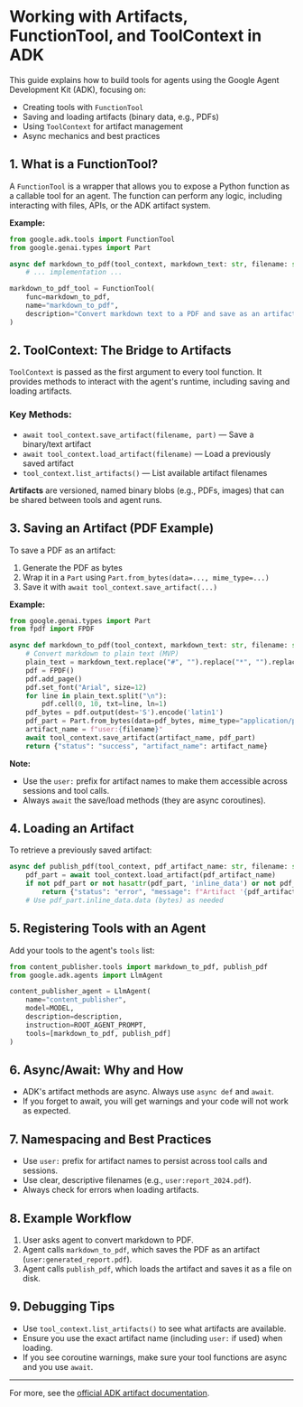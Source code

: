 # Working with Artifacts, FunctionTool, and ToolContext in ADK

This guide explains how to build tools for agents using the Google Agent Development Kit (ADK), focusing on:
- Creating tools with `FunctionTool`
- Saving and loading artifacts (binary data, e.g., PDFs)
- Using `ToolContext` for artifact management
- Async mechanics and best practices

## 1. What is a FunctionTool?
A `FunctionTool` is a wrapper that allows you to expose a Python function as a callable tool for an agent. The function can perform any logic, including interacting with files, APIs, or the ADK artifact system.

**Example:**
```python
from google.adk.tools import FunctionTool
from google.genai.types import Part

async def markdown_to_pdf(tool_context, markdown_text: str, filename: str = "generated_report.pdf") -> dict:
    # ... implementation ...

markdown_to_pdf_tool = FunctionTool(
    func=markdown_to_pdf,
    name="markdown_to_pdf",
    description="Convert markdown text to a PDF and save as an artifact."
)
```

## 2. ToolContext: The Bridge to Artifacts
`ToolContext` is passed as the first argument to every tool function. It provides methods to interact with the agent's runtime, including saving and loading artifacts.

### Key Methods:
- `await tool_context.save_artifact(filename, part)` — Save a binary/text artifact
- `await tool_context.load_artifact(filename)` — Load a previously saved artifact
- `tool_context.list_artifacts()` — List available artifact filenames

**Artifacts** are versioned, named binary blobs (e.g., PDFs, images) that can be shared between tools and agent runs.

## 3. Saving an Artifact (PDF Example)
To save a PDF as an artifact:
1. Generate the PDF as bytes
2. Wrap it in a `Part` using `Part.from_bytes(data=..., mime_type=...)`
3. Save it with `await tool_context.save_artifact(...)`

**Example:**
```python
from google.genai.types import Part
from fpdf import FPDF

async def markdown_to_pdf(tool_context, markdown_text: str, filename: str = "generated_report.pdf") -> dict:
    # Convert markdown to plain text (MVP)
    plain_text = markdown_text.replace("#", "").replace("*", "").replace("`", "")
    pdf = FPDF()
    pdf.add_page()
    pdf.set_font("Arial", size=12)
    for line in plain_text.split("\n"):
        pdf.cell(0, 10, txt=line, ln=1)
    pdf_bytes = pdf.output(dest='S').encode('latin1')
    pdf_part = Part.from_bytes(data=pdf_bytes, mime_type="application/pdf")
    artifact_name = f"user:{filename}"
    await tool_context.save_artifact(artifact_name, pdf_part)
    return {"status": "success", "artifact_name": artifact_name}
```

**Note:**
- Use the `user:` prefix for artifact names to make them accessible across sessions and tool calls.
- Always `await` the save/load methods (they are async coroutines).

## 4. Loading an Artifact
To retrieve a previously saved artifact:
```python
async def publish_pdf(tool_context, pdf_artifact_name: str, filename: str = "published_report.pdf") -> dict:
    pdf_part = await tool_context.load_artifact(pdf_artifact_name)
    if not pdf_part or not hasattr(pdf_part, 'inline_data') or not pdf_part.inline_data.data:
        return {"status": "error", "message": f"Artifact '{pdf_artifact_name}' not found or invalid."}
    # Use pdf_part.inline_data.data (bytes) as needed
```

## 5. Registering Tools with an Agent
Add your tools to the agent's `tools` list:
```python
from content_publisher.tools import markdown_to_pdf, publish_pdf
from google.adk.agents import LlmAgent

content_publisher_agent = LlmAgent(
    name="content_publisher",
    model=MODEL,
    description=description,
    instruction=ROOT_AGENT_PROMPT,
    tools=[markdown_to_pdf, publish_pdf]
)
```

## 6. Async/Await: Why and How
- ADK's artifact methods are async. Always use `async def` and `await`.
- If you forget to await, you will get warnings and your code will not work as expected.

## 7. Namespacing and Best Practices
- Use `user:` prefix for artifact names to persist across tool calls and sessions.
- Use clear, descriptive filenames (e.g., `user:report_2024.pdf`).
- Always check for errors when loading artifacts.

## 8. Example Workflow
1. User asks agent to convert markdown to PDF.
2. Agent calls `markdown_to_pdf`, which saves the PDF as an artifact (`user:generated_report.pdf`).
3. Agent calls `publish_pdf`, which loads the artifact and saves it as a file on disk.

## 9. Debugging Tips
- Use `tool_context.list_artifacts()` to see what artifacts are available.
- Ensure you use the exact artifact name (including `user:` if used) when loading.
- If you see coroutine warnings, make sure your tool functions are async and you use `await`.

---

For more, see the [official ADK artifact documentation](https://google.github.io/adk-docs/artifacts/). 